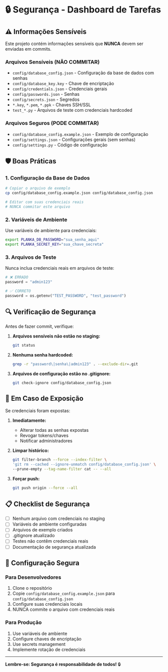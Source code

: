 # 🔒 Segurança - Dashboard de Tarefas

## ⚠️ Informações Sensíveis

Este projeto contém informações sensíveis que **NUNCA** devem ser enviadas em commits.

### Arquivos Sensíveis (NÃO COMMITAR)

- `config/database_config.json` - Configuração da base de dados com senhas
- `config/database_key.key` - Chave de encriptação
- `config/credentials.json` - Credenciais gerais
- `config/passwords.json` - Senhas
- `config/secrets.json` - Segredos
- `*.key`, `*.pem`, `*.ppk` - Chaves SSH/SSL
- `test_*.py` - Arquivos de teste com credenciais hardcoded

### Arquivos Seguros (PODE COMMITAR)

- `config/database_config.example.json` - Exemplo de configuração
- `config/settings.json` - Configurações gerais (sem senhas)
- `config/settings.py` - Código de configuração

## 🛡️ Boas Práticas

### 1. Configuração da Base de Dados

```bash
# Copiar o arquivo de exemplo
cp config/database_config.example.json config/database_config.json

# Editar com suas credenciais reais
# NUNCA commitar este arquivo
```

### 2. Variáveis de Ambiente

Use variáveis de ambiente para credenciais:

```bash
export PLANKA_DB_PASSWORD="sua_senha_aqui"
export PLANKA_SECRET_KEY="sua_chave_secreta"
```

### 3. Arquivos de Teste

Nunca inclua credenciais reais em arquivos de teste:

```python
# ❌ ERRADO
password = "admin123"

# ✅ CORRETO
password = os.getenv("TEST_PASSWORD", "test_password")
```

## 🔍 Verificação de Segurança

Antes de fazer commit, verifique:

1. **Arquivos sensíveis não estão no staging:**
   ```bash
   git status
   ```

2. **Nenhuma senha hardcoded:**
   ```bash
   grep -r "password\|senha\|admin123" . --exclude-dir=.git
   ```

3. **Arquivos de configuração estão no .gitignore:**
   ```bash
   git check-ignore config/database_config.json
   ```

## 🚨 Em Caso de Exposição

Se credenciais foram expostas:

1. **Imediatamente:**
   - Alterar todas as senhas expostas
   - Revogar tokens/chaves
   - Notificar administradores

2. **Limpar histórico:**
   ```bash
   git filter-branch --force --index-filter \
   'git rm --cached --ignore-unmatch config/database_config.json' \
   --prune-empty --tag-name-filter cat -- --all
   ```

3. **Forçar push:**
   ```bash
   git push origin --force --all
   ```

## 📋 Checklist de Segurança

- [ ] Nenhum arquivo com credenciais no staging
- [ ] Variáveis de ambiente configuradas
- [ ] Arquivos de exemplo criados
- [ ] .gitignore atualizado
- [ ] Testes não contêm credenciais reais
- [ ] Documentação de segurança atualizada

## 🔐 Configuração Segura

### Para Desenvolvedores

1. Clone o repositório
2. Copie `config/database_config.example.json` para `config/database_config.json`
3. Configure suas credenciais locais
4. NUNCA commite o arquivo com credenciais reais

### Para Produção

1. Use variáveis de ambiente
2. Configure chaves de encriptação
3. Use secrets management
4. Implemente rotação de credenciais

---

**Lembre-se: Segurança é responsabilidade de todos!** 🔒 